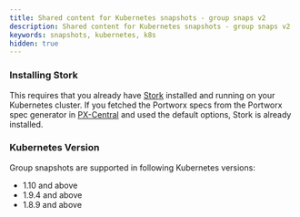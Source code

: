```yaml
---
title: Shared content for Kubernetes snapshots - group snaps v2
description: Shared content for Kubernetes snapshots - group snaps v2
keywords: snapshots, kubernetes, k8s
hidden: true
---
```


### Installing Stork

This requires that you already have [Stork](/operations/operate-kubernetes/storage-operations/stork) installed and running on your Kubernetes cluster. If you fetched the Portworx specs from the Portworx spec generator in [PX-Central](https://central.portworx.com) and used the default options, Stork is already installed.

### Kubernetes Version

Group snapshots are supported in following Kubernetes versions:

* 1.10 and above
* 1.9.4 and above
* 1.8.9 and above
